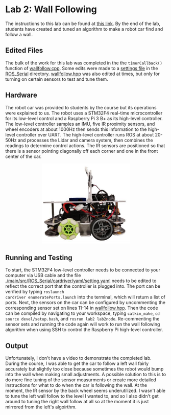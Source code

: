 # Lab 2: Wall Following
The instructions to this lab can be found at [this link](http://coecsl.ece.illinois.edu/se498/SE498%20Lab2.pdf). By the end of the lab, students have created and tuned an algorithm to make a robot car find and follow a wall.  

## Edited Files
The bulk of the work for this lab was completed in the the <code>timerCallback()</code> function of [wallfollow.cpp](https://github.com/monk200/Mobile_Robotics_with_ROS/blob/main/src/SE498Lab2_skeleton/src/wallfollow.cpp). Some edits were made to a [settings file](https://github.com/monk200/Mobile_Robotics_with_ROS/blob/main/src/ROS_Serial/cardriver/yaml/setting.yaml) in the [ROS_Serial](https://github.com/monk200/Mobile_Robotics_with_ROS/tree/main/src/ROS_Serial) directory. [wallfollow.hpp](https://github.com/monk200/Mobile_Robotics_with_ROS/blob/main/src/SE498Lab2_skeleton/src/wallfollow.hpp) was also edited at times, but only for turning on certain sensors to test and tune them. 

## Hardware
The robot car was provided to students by the course but its operations were explained to us. The robot uses a STM32F4 real-time microcontroller for its low-level control and a Raspberry Pi 3 B+ as its high-level controller. The low-level controller samples an IMU, five IR proximity sensors, and wheel encoders at about 1000Hz then sends this information to the high-level controller over UART. The high-level controller runs ROS at about 20-50Hz and processes the Lidar and camera system, then combines the readings to determine control actions. The IR sensors are positioned so that there is a sensor pointing diagonally off each corner and one in the front center of the car.  

<p align="center"><img src="https://github.com/monk200/Mobile_Robotics_with_ROS/blob/main/src/SE498Lab2_skeleton/ROS%20robot.PNG" height="250em" /></p>

## Running and Testing
To start, the STM32F4 low-level controller needs to be connected to your computer via USB cable and the file [./main/src/ROS_Serial/cardriver/yaml/setting.yaml](https://github.com/monk200/Mobile_Robotics_with_ROS/blob/main/src/ROS_Serial/cardriver/yaml/setting.yaml) needs to be edited to reflect the correct port that the controller is plugged into. The port can be verified by typing <code>roslaunch cardriver enumeratePorts.launch</code> into the terminal, which will return a list of ports. Next, the sensors on the car can be configured by uncommenting the corresponding sensor set on lines 11-14 in [wallfollow.hpp](https://github.com/monk200/Mobile_Robotics_with_ROS/blob/main/src/SE498Lab2_skeleton/src/wallfollow.hpp). Then the code can be compiled by navigating to your workspace, typing <code>catkin_make</code>, <code>cd source devel/setup.bash</code>, and <code>rosrun lab2 lab2node</code>. Re-commenting the sensor sets and running the code again will work to run the wall following algorithm when using SSH to control the Raspberry Pi high-level controller. 

## Output
Unfortunately, I don't have a video to demonstrate the completed lab. During the course, I was able to get the car to follow a left wall fairly accurately but slightly too close because sometimes the robot would bump into the wall when making small adjustments. A possible solution to this is to do more fine tuning of the sensor measurments or create more detailed instructions for what to do when the car is following the wall. At the moment, the IR sensor by the back wheel seems underutilized. I wasn't able to tune the left wall follow to the level I wanted to, and so I also didn't get around to tuning the right wall follow at all so at the moment it is just mirrored from the left's algoirthm.  
